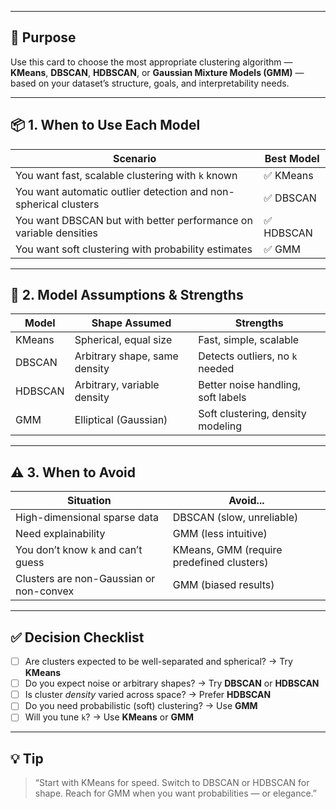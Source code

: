 ___
## 🎯 Purpose

Use this card to choose the most appropriate clustering algorithm — **KMeans**, **DBSCAN**, **HDBSCAN**, or **Gaussian Mixture Models (GMM)** — based on your dataset’s structure, goals, and interpretability needs.

---

## 📦 1. When to Use Each Model

| Scenario                                                          | Best Model |
| ----------------------------------------------------------------- | ---------- |
| You want fast, scalable clustering with `k` known                 | ✅ KMeans   |
| You want automatic outlier detection and non-spherical clusters   | ✅ DBSCAN   |
| You want DBSCAN but with better performance on variable densities | ✅ HDBSCAN  |
| You want soft clustering with probability estimates               | ✅ GMM      |

---

## 🧪 2. Model Assumptions & Strengths

| Model   | Shape Assumed                 | Strengths                          |
| ------- | ----------------------------- | ---------------------------------- |
| KMeans  | Spherical, equal size         | Fast, simple, scalable             |
| DBSCAN  | Arbitrary shape, same density | Detects outliers, no `k` needed    |
| HDBSCAN | Arbitrary, variable density   | Better noise handling, soft labels |
| GMM     | Elliptical (Gaussian)         | Soft clustering, density modeling  |

---

## ⚠️ 3. When to Avoid

| Situation                               | Avoid...                                  |
| --------------------------------------- | ----------------------------------------- |
| High-dimensional sparse data            | DBSCAN (slow, unreliable)                 |
| Need explainability                     | GMM (less intuitive)                      |
| You don’t know `k` and can’t guess      | KMeans, GMM (require predefined clusters) |
| Clusters are non-Gaussian or non-convex | GMM (biased results)                      |

---

## ✅ Decision Checklist

* [ ] Are clusters expected to be well-separated and spherical? → Try **KMeans**
* [ ] Do you expect noise or arbitrary shapes? → Try **DBSCAN** or **HDBSCAN**
* [ ] Is cluster *density* varied across space? → Prefer **HDBSCAN**
* [ ] Do you need probabilistic (soft) clustering? → Use **GMM**
* [ ] Will you tune `k`? → Use **KMeans** or **GMM**

---

## 💡 Tip

> “Start with KMeans for speed. Switch to DBSCAN or HDBSCAN for shape. Reach for GMM when you want probabilities — or elegance.”
